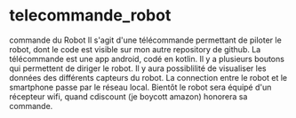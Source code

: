 # telecommande_robot
commande du Robot
Il s'agit d'une télécommande permettant de piloter le robot, dont le code est visible sur mon autre repository de github.
La télécommande est une app android, codé en kotlin.
Il y a plusieurs boutons qui permettent de diriger le robot.
Il y aura possiblilité de visualiser les données des différents capteurs du robot.
La connection entre le robot et le smartphone passe par le réseau local. Bientôt le robot sera équipé d'un récepteur wifi, quand cdiscount (je boycott amazon) honorera sa commande.
